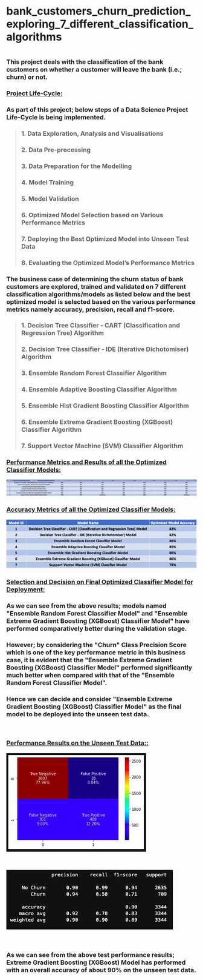 <h1><b>bank_customers_churn_prediction_exploring_7_different_classification_algorithms</b><h1>

<h3>This project deals with the classification of the bank customers on whether a customer will leave the bank (i.e.; churn) or not.</h3>
    
<h3><b><u>Project Life-Cycle:</u></b></h3>
<h3>As part of this project; below steps of a Data Science Project Life-Cycle is being implemented.</h3>
    
> <h3>1. Data Exploration, Analysis and Visualisations</h3>
> <h3>2. Data Pre-processing</h3>
> <h3>3. Data Preparation for the Modelling</h3>
> <h3>4. Model Training</h3>
> <h3>5. Model Validation</h3> 
> <h3>6. Optimized Model Selection based on Various Performance Metrics</h3>
> <h3>7. Deploying the Best Optimized Model into Unseen Test Data</h3> 
> <h3>8. Evaluating the Optimized Model’s Performance Metrics</h3> 

<h3>The business case of determining the churn status of bank customers are explored, trained and validated on 7 different classification algorithms/models as listed below and the best optimized model is selected based on the various performance metrics namely accuracy, precision, recall and f1-score.</h3>

> <h3>1. Decision Tree Classifier - CART (Classification and Regression Tree) Algorithm</h3> 
> <h3>2. Decision Tree Classifier - IDE (Iterative Dichotomiser) Algorithm</h3>
> <h3>3. Ensemble Random Forest Classifier Algorithm</h3> 
> <h3>4. Ensemble Adaptive Boosting Classifier Algorithm</h3> 
> <h3>5. Ensemble Hist Gradient Boosting Classifier Algorithm</h3> 
> <h3>6. Ensemble Extreme Gradient Boosting (XGBoost) Classifier Algorithm</h3> 
> <h3>7. Support Vector Machine (SVM) Classifier Algorithm</h3>

<h3><b><u>Performance Metrics and Results of all the Optimized Classifier Models:</u></b></h3>
    
![](output/8_all_optimised_models_performance_metrics/All_Optimized_Models_Comparison_Metrics.jpg)

<h3><b><u>Accuracy Metrics of all the Optimized Classifier Models:</u></b></h3>
    
![](output/8_all_optimised_models_performance_metrics/All_Optimized_Models_Accuracy_Metrics.jpg)
    
<h3><b><u>Selection and Decision on Final Optimized Classifier Model for Deployment:</u></b></h3>
<h3>As we can see from the above results; models named "Ensemble Random Forest Classifier Model" and "Ensemble Extreme Gradient Boosting (XGBoost) Classifier Model" have performed comparatively better during the validation stage.</h3> 
<h3>However; by considering the "Churn" Class Precision Score which is one of the key performance metric in this business case, it is evident that the "Ensemble Extreme Gradient Boosting (XGBoost) Classifier Model" performed significantly much better when compared with that of the "Ensemble Random Forest Classifier Model".</h3>
<h3>Hence we can decide and consider "Ensemble Extreme Gradient Boosting (XGBoost) Classifier Model" as the final model to be deployed into the unseen test data.</h3> <br>
    
<h3><b><u>Performance Results on the Unseen Test Data::</u></b></h3>
    
![](output/9_final_model_output_unseen_test_predictions/confusion_matrix_unseen_test_data_xgboost_classifier_final_model.jpg)
    
<br>
    
![](output/9_final_model_output_unseen_test_predictions/classification_report_unseen_test_data_xgboost_classifier_final_model.jpg)

<br>
    
<h3>As we can see from the above test performance results; Extreme Gradient Boosting (XGBoost) Model has performed with an overall accuracy of about <b>90%</b> on the unseen test data.
    
<br>
<br>
<br>
